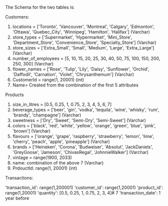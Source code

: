 The Schema for the two tables is:

Customers:
1. locations = ['Toronto', 'Vancouver', 'Montreal', 'Calgary', 'Edmonton', 'Ottawa', 'Quebec_City', 'Winnipeg', 'Hamilton', 'Halifax'] (Varchar)
2. store_types = ['Supermarket', 'Hypermarket', 'Mini_Store', 'Department_Store', 'Convenience_Store', 'Specialty_Store'] (Varchar)
3. store_sizes = ['Extra_Small', 'Small', 'Medium', 'Large', 'Extra_Large'] (Varchar)
4. number_of_employees = [5, 10, 15, 20, 25, 30, 40, 50, 75, 100, 150, 200, 250, 300] (Varchar)
5. flower_names = ['Rose', 'Tulip', 'Lily', 'Daisy', 'Sunflower', 'Orchid', 'Daffodil', 'Carnation', 'Violet', 'Chrysanthemum'] (Varchar)
6. CustomerId = range(1, 20001) (int)
7. Name= Created from the combination of the first 5 attributes

Products

1. size_in_litres = [0.5, 0.25, 1, 0.75, 2, 3, 4, 5, 6, 7]
2. beverage_types = ['beer', 'gin', 'vodka', 'tequila', 'wine', 'whisky', 'rum', 'brandy', 'champagne'] (Varchar)
3. sweetness = ['Dry', 'Sweet', 'Semi-Dry', 'Semi-Sweet'] (Varchar)
4. colors = ['black', 'red', 'white', 'yellow', 'orange', 'green', 'blue', 'pink', 'brown'] (Varchar)
5. flavours = ['orange', 'grape', 'raspberry', 'strawberry', 'lemon', 'lime', 'cherry', 'peach', 'apple', 'pineapple'] (Varchar)
6. brands = ['Heineken', 'Corona', 'Budweiser', 'Absolut', 'JackDaniels', 'GreyGoose', 'Jameson', 'ChivasRegal', 'JohnnieWalker'] (Varchar)
7. vintage = range(1900, 2033)
8. name: combination of the above 7 (Varchar)
9. PrdouctId: range(1, 20001) (int)

Transactions:


'transaction_id': range(1,200001)
'customer_id': range(1,20001)
'product_id': range(1,20001) 
'quantity': [0.5, 0.25, 1, 0.75, 2, 3, 4]# 7
'transaction_date': 1 year before


